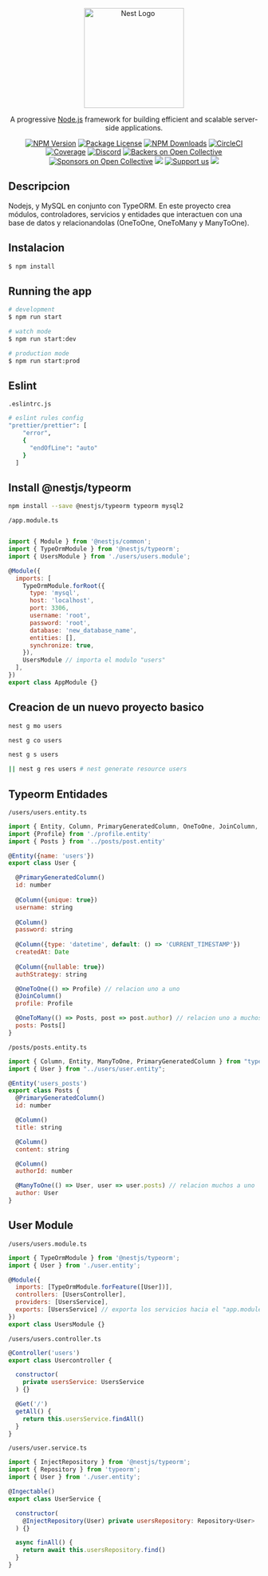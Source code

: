 <p align="center">
  <a href="http://nestjs.com/" target="blank"><img src="https://nestjs.com/img/logo-small.svg" width="200" alt="Nest Logo" /></a>
</p>

[circleci-image]: https://img.shields.io/circleci/build/github/nestjs/nest/master?token=abc123def456
[circleci-url]: https://circleci.com/gh/nestjs/nest

  <p align="center">A progressive <a href="http://nodejs.org" target="_blank">Node.js</a> framework for building efficient and scalable server-side applications.</p>
    <p align="center">
<a href="https://www.npmjs.com/~nestjscore" target="_blank"><img src="https://img.shields.io/npm/v/@nestjs/core.svg" alt="NPM Version" /></a>
<a href="https://www.npmjs.com/~nestjscore" target="_blank"><img src="https://img.shields.io/npm/l/@nestjs/core.svg" alt="Package License" /></a>
<a href="https://www.npmjs.com/~nestjscore" target="_blank"><img src="https://img.shields.io/npm/dm/@nestjs/common.svg" alt="NPM Downloads" /></a>
<a href="https://circleci.com/gh/nestjs/nest" target="_blank"><img src="https://img.shields.io/circleci/build/github/nestjs/nest/master" alt="CircleCI" /></a>
<a href="https://coveralls.io/github/nestjs/nest?branch=master" target="_blank"><img src="https://coveralls.io/repos/github/nestjs/nest/badge.svg?branch=master#9" alt="Coverage" /></a>
<a href="https://discord.gg/G7Qnnhy" target="_blank"><img src="https://img.shields.io/badge/discord-online-brightgreen.svg" alt="Discord"/></a>
<a href="https://opencollective.com/nest#backer" target="_blank"><img src="https://opencollective.com/nest/backers/badge.svg" alt="Backers on Open Collective" /></a>
<a href="https://opencollective.com/nest#sponsor" target="_blank"><img src="https://opencollective.com/nest/sponsors/badge.svg" alt="Sponsors on Open Collective" /></a>
  <a href="https://paypal.me/kamilmysliwiec" target="_blank"><img src="https://img.shields.io/badge/Donate-PayPal-ff3f59.svg"/></a>
    <a href="https://opencollective.com/nest#sponsor"  target="_blank"><img src="https://img.shields.io/badge/Support%20us-Open%20Collective-41B883.svg" alt="Support us"></a>
  <a href="https://twitter.com/nestframework" target="_blank"><img src="https://img.shields.io/twitter/follow/nestframework.svg?style=social&label=Follow"></a>
</p>
  <!--[![Backers on Open Collective](https://opencollective.com/nest/backers/badge.svg)](https://opencollective.com/nest#backer)
  [![Sponsors on Open Collective](https://opencollective.com/nest/sponsors/badge.svg)](https://opencollective.com/nest#sponsor)-->

## Descripcion

Nodejs, y MySQL en conjunto con TypeORM. En este proyecto crea módulos, controladores, servicios y entidades que interactuen con una base de datos y relacionandolas (OneToOne, OneToMany y ManyToOne).

## Instalacion

```bash
$ npm install
```

## Running the app

```bash
# development
$ npm run start

# watch mode
$ npm run start:dev

# production mode
$ npm run start:prod
```

## Eslint

`.eslintrc.js`

```bash
# eslint rules config
"prettier/prettier": [
    "error",
    {
      "endOfLine": "auto"
    }
  ]
```

## Install @nestjs/typeorm

```bash
npm install --save @nestjs/typeorm typeorm mysql2
```

`/app.module.ts`

```javascript

import { Module } from '@nestjs/common';
import { TypeOrmModule } from '@nestjs/typeorm';
import { UsersModule } from './users/users.module';

@Module({
  imports: [
    TypeOrmModule.forRoot({
      type: 'mysql',
      host: 'localhost',
      port: 3306,
      username: 'root',
      password: 'root',
      database: 'new_database_name',
      entities: [],
      synchronize: true,
    }),
    UsersModule // importa el modulo "users"
  ],
})
export class AppModule {}
```

## Creacion de un nuevo proyecto basico

```bash
nest g mo users
```

```bash
nest g co users
```

```bash
nest g s users
```

```bash
|| nest g res users # nest generate resource users
```

## Typeorm Entidades

`/users/users.entity.ts`

```javascript
import { Entity, Column, PrimaryGeneratedColumn, OneToOne, JoinColumn, OneToMany } from 'typeorm'
import {Profile} from './profile.entity'
import { Posts } from '../posts/post.entity'

@Entity({name: 'users'})
export class User {

  @PrimaryGeneratedColumn() 
  id: number
  
  @Column({unique: true}) 
  username: string
  
  @Column() 
  password: string
  
  @Column({type: 'datetime', default: () => 'CURRENT_TIMESTAMP'}) 
  createdAt: Date
  
  @Column({nullable: true}) 
  authStrategy: string

  @OneToOne(() => Profile) // relacion uno a uno
  @JoinColumn()
  profile: Profile

  @OneToMany(() => Posts, post => post.author) // relacion uno a muchos
  posts: Posts[]
}
```

`/posts/posts.entity.ts`

```javascript
import { Column, Entity, ManyToOne, PrimaryGeneratedColumn } from "typeorm";
import { User } from "../users/user.entity";

@Entity('users_posts')
export class Posts {
  @PrimaryGeneratedColumn()
  id: number

  @Column()
  title: string

  @Column()
  content: string

  @Column()
  authorId: number

  @ManyToOne(() => User, user => user.posts) // relacion muchos a uno
  author: User
}
```

## User Module

`/users/users.module.ts`

```javascript
import { TypeOrmModule } from '@nestjs/typeorm';
import { User } from './user.entity';

@Module({
  imports: [TypeOrmModule.forFeature([User])],
  controllers: [UsersController],
  providers: [UsersService],
  exports: [UsersService] // exporta los servicios hacia el "app.module"
})
export class UsersModule {}
```

`/users/users.controller.ts`

```javascript
@Controller('users')
export class Usercontroller {

  constructor(
    private usersService: UsersService
  ) {}

  @Get('/')
  getAll() {
    return this.usersService.findAll()
  }
}
```

`/users/user.service.ts`

```javascript
import { InjectRepository } from '@nestjs/typeorm';
import { Repository } from 'typeorm';
import { User } from './user.entity';

@Ingectable()
export class UserService {

  constructor(
    @InjectRepository(User) private usersRepository: Repository<User>
  ) {}

  async finAll() {
    return await this.usersRepository.find()
  }
}
```